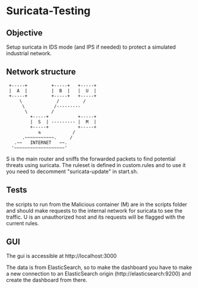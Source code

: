 # Suricata-Testing

## Objective
Setup suricata in IDS mode (and IPS if needed) to protect a simulated industrial network.

## Network structure
     +-----+         +-----+   +-----+
     |  A  |         |  B  |   |  U  |
     +-----+         +-----+   +-----+ 
         \             /         /
          \           /---------
           \         /
             +-----+           +-----+
             |  S  | --------- |  M  |
             +-----+           +-----+
                ⇅            /
          .~~~~~~~~~~~.     /
       .~~   INTERNET   ~~.
      '~~~~~~~~~~~~~~~~~~~'

S is the main router and sniffs the forwarded packets to find potential threats using suricata. The ruleset is defined in custom.rules and to use it you need to decomment "suricata-update" in start.sh.

## Tests
the scripts to run from the Malicious container (M) are in the scripts folder and should make requests to the internal network for suricata to see the traffic. U is an unauthorized host and its requests will be flagged with the current rules.

## GUI
The gui is accessible at http://localhost:3000

The data is from ElasticSearch, so to make the dashboard you have to make a new connection to an ElasticSearch origin (http://elasticsearch:9200) and create the dashboard from there.